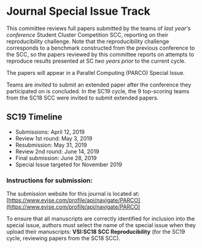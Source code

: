 # Journal Special Issue Track

This committee reviews full papers submitted by the teams of _last year's conference_ Student Cluster Competition SCC, reporting on their reproducibility challenge. 
Note that the reproducibility challenge corresponds to a benchmark constructed from the previous conference to the SCC, so the papers reviewed by this committee reports on attempts to reproduce results presented at SC _two years prior_ to the current cycle.

The papers will appear in a Parallel Computing (PARCO) Special Issue.

Teams are _invited_ to submit an extended paper after the conference they participated on is concluded.
In the SC19 cycle, the 9 top-scoring teams from the SC18 SCC were invited to submit extended papers.

## SC19 Timeline

- Submissions: April 12, 2019
- Review 1st round: May 3, 2019
- Resubmission: May 31, 2019
- Review 2nd round: June 14, 2019
- Final submission:  June 28, 2019
- Special Issue targeted for November 2019   

### Instructions for submission:
 
The submission website for this journal is located at: [https://www.evise.com/profile/api/navigate/PARCO](https://www.evise.com/profile/api/navigate/PARCO)
 
To ensure that all manuscripts are correctly identified for inclusion into the special issue, authors must select the name of the special issue when they upload their manuscripts: **VSI:SC18 SCC Reproducibility** (for the SC19 cycle, reviewing papers from the SC18 SCC).